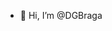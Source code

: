 - 👋 Hi, I’m @DGBraga

<!---
DGBraga/DGBraga is a ✨ special ✨ repository because its `README.md` (this file) appears on your GitHub profile.
You can click the Preview link to take a look at your changes.
--->
